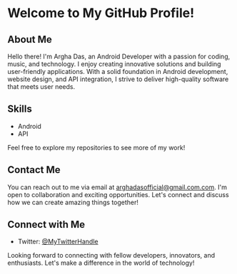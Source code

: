# Welcome to My GitHub Profile!

## About Me

Hello there! I'm Argha Das, an Android Developer with a passion for coding, music, and technology. I enjoy creating innovative solutions and building user-friendly applications. With a solid foundation in Android development, website design, and API integration, I strive to deliver high-quality software that meets user needs.

## Skills

- Android
- API

Feel free to explore my repositories to see more of my work!

## Contact Me

You can reach out to me via email at [arghadasofficial@gmail.com.com](mailto:arghadasofficial@gmail.com). I'm open to collaboration and exciting opportunities. Let's connect and discuss how we can create amazing things together!

## Connect with Me

- Twitter: [@MyTwitterHandle](https://twitter.com/t_arghadas)

Looking forward to connecting with fellow developers, innovators, and enthusiasts. Let's make a difference in the world of technology!
